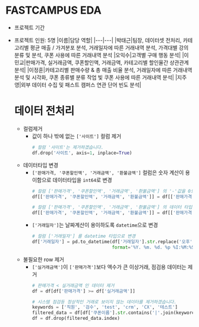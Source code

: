 # FASTCAMPUS EDA
- 프로젝트 기간
- 프로젝트 인원: 5명
  |이름|담당 역할|
  |---|---|
  |박태근|팀장, 데이터셋 전처리, 카테고리별 평균 매출 / 가겨분포 분석, 거래일자에 따른 거래내역 분석, 가격대별 강의 분류 및 분석, 쿠폰 사용에 따른 거래내역 분석
  |오익수|고객별 구매 행동 분석|
  |이민교|판매가격, 실거래금액, 쿠폰할인액, 거래금액, 카테고리별 할인율간 상관관계 분석|
  |이정훈|카테고리별 판매수량 & 총 매출 비율 분석, 거래일자에 따른 거래내역 분석 및 시각화, 쿠폰 종류별 분류 작업 빛 쿠폰 사용에 따른 거래내역 분석|
  |지주영|외부 데이터 수집 및 패스트 캠퍼스 연관 단어 빈도 분석|

  # 데이터 전처리
  - 컬럼제거
    - 값이 하나 밖에 없는 `['사이트']` 컬럼 제거
      ```python
      # 컬럼 '사이트'는 제거하겠습니다.
      df.drop('사이트', axis=1, inplace=True)
      ```
  - 데이터타입 변경
    - `['판매가격, '쿠폰할인액', '거래금액', '환불금액']` 컬럼은 숫자 계산이 용이함으로 데이터타입을 `int64`로 변경
      ```python
      # 컬럼 ['판매가격', '쿠폰할인액', '거래금액', '환불금액'] 의 '-'값을 0으로 치환
      df[['판매가격', '쿠폰할인액', '거래금액', '환불금액']] = df[['판매가격', '쿠폰할인액', '거래금액', '환불금액']].replace('-', 0)

      # 컬럼 ['판매가격', '쿠폰할인액', '거래금액', '환불금액'] 의 데이터 타입을 int로 변경
      df[['판매가격', '쿠폰할인액', '거래금액', '환불금액']] = df[['판매가격', '쿠폰할인액', '거래금액', '환불금액']].astype(int)
      ```
    - `['거래일자']`는 날짜계산이 용이하도록 `datetime`으로 변경
      ```python
      # 컬럼 ['거래일자'] 를 datetime 타입으로 변경
      df['거래일자'] = pd.to_datetime(df['거래일자'].str.replace('오후', 'PM').str.replace('오전', 'AM'),
                                    format='%Y. %m. %d. %p %I:%M:%S')
      ```
  - 불필요한 row 제거
    - `['실거래금액']`이 `['판매가격']`보다 액수가 큰 이상거래, 점검용 데이터는 제거
      ```python
      # 판매가격 < 실거래금액 인 데이터 제거
      df = df[df['판매가격'] >= df['실거래금액']]
      
      # 시스템 점검등 정상적인 거래로 보이지 않는 데이터를 제거하겠습니다.
      keywords = ['직원', '검수', 'test', 'crm', 'CX', '테스트']
      filtered_data = df[df['쿠폰이름'].str.contains('|'.join(keywords))]
      df = df.drop(filtered_data.index)
      ```
      
